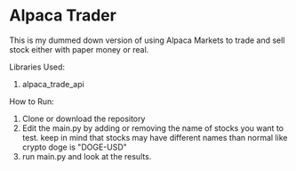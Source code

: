 # Alpaca Trader

This is my dummed down version of using Alpaca Markets to trade and sell stock either with paper money or real.


Libraries Used:
1. alpaca_trade_api

How to Run:
 1. Clone or download the repository
 2. Edit the main.py by adding or removing the name of stocks you want to test.
 keep in mind that stocks may have different names than normal like crypto doge is "DOGE-USD"
 3. run main.py and look at the results.
